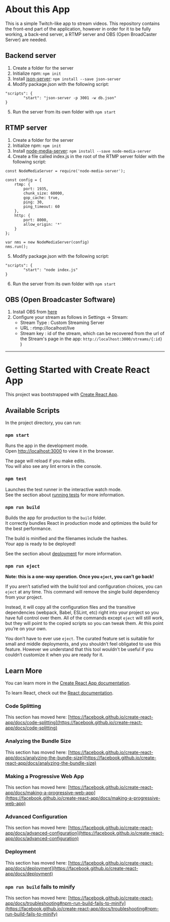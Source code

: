 # About this App

This is a simple Twitch-like app to stream videos. This repository contains the front-end part of the application, however in order for it to be fully working, a back-end server, a RTMP server and OBS (Open BroadCaster Server) are needed.

## Backend server

1. Create a folder for the server
2. Initialize npm: `npm init`
3. Install [json-server](https://github.com/typicode/json-server): `npm install --save json-server`
4. Modify package.json with the following script:
```
"scripts": {
		"start": "json-server -p 3001 -w db.json"
}
```
5. Run the server from its own folder with `npm start`

## RTMP server

1. Create a folder for the server
2. Initialize npm: `npm init`
3. Install [node-media-server](https://github.com/illuspas/Node-Media-Server): `npm install --save node-media-server`
4. Create a file called index.js in the root of the RTMP server folder with the following script:
```
const NodeMediaServer = require('node-media-server');

const config = {
	rtmp: {
		port: 1935,
		chunk_size: 60000,
		gop_cache: true,
		ping: 30,
		ping_timeout: 60
	},
	http: {
		port: 8000,
		allow_origin: '*'
	}
};

var nms = new NodeMediaServer(config)
nms.run();
```
5. Modify package.json with the following script:
```
"scripts": {
		"start": "node index.js"
}
```
6. Run the server from its own folder with `npm start`

## OBS (Open Broadcaster Software)

1. Install OBS from [here](https://obsproject.com/)
2. Configure your stream as follows in Settings -> Stream:
   - Stream Type : Custom Streaming Server
   - URL : rtmp://localhost/live
   - Stream key : id of the stream, which can be recovered from the url of the Stream's page in the app: `http://localhost:3000/streams/{:id}` )


---


# Getting Started with Create React App

This project was bootstrapped with [Create React App](https://github.com/facebook/create-react-app).

## Available Scripts

In the project directory, you can run:

### `npm start`

Runs the app in the development mode.\
Open [http://localhost:3000](http://localhost:3000) to view it in the browser.

The page will reload if you make edits.\
You will also see any lint errors in the console.

### `npm test`

Launches the test runner in the interactive watch mode.\
See the section about [running tests](https://facebook.github.io/create-react-app/docs/running-tests) for more information.

### `npm run build`

Builds the app for production to the `build` folder.\
It correctly bundles React in production mode and optimizes the build for the best performance.

The build is minified and the filenames include the hashes.\
Your app is ready to be deployed!

See the section about [deployment](https://facebook.github.io/create-react-app/docs/deployment) for more information.

### `npm run eject`

**Note: this is a one-way operation. Once you `eject`, you can’t go back!**

If you aren’t satisfied with the build tool and configuration choices, you can `eject` at any time. This command will remove the single build dependency from your project.

Instead, it will copy all the configuration files and the transitive dependencies (webpack, Babel, ESLint, etc) right into your project so you have full control over them. All of the commands except `eject` will still work, but they will point to the copied scripts so you can tweak them. At this point you’re on your own.

You don’t have to ever use `eject`. The curated feature set is suitable for small and middle deployments, and you shouldn’t feel obligated to use this feature. However we understand that this tool wouldn’t be useful if you couldn’t customize it when you are ready for it.

## Learn More

You can learn more in the [Create React App documentation](https://facebook.github.io/create-react-app/docs/getting-started).

To learn React, check out the [React documentation](https://reactjs.org/).

### Code Splitting

This section has moved here: [https://facebook.github.io/create-react-app/docs/code-splitting](https://facebook.github.io/create-react-app/docs/code-splitting)

### Analyzing the Bundle Size

This section has moved here: [https://facebook.github.io/create-react-app/docs/analyzing-the-bundle-size](https://facebook.github.io/create-react-app/docs/analyzing-the-bundle-size)

### Making a Progressive Web App

This section has moved here: [https://facebook.github.io/create-react-app/docs/making-a-progressive-web-app](https://facebook.github.io/create-react-app/docs/making-a-progressive-web-app)

### Advanced Configuration

This section has moved here: [https://facebook.github.io/create-react-app/docs/advanced-configuration](https://facebook.github.io/create-react-app/docs/advanced-configuration)

### Deployment

This section has moved here: [https://facebook.github.io/create-react-app/docs/deployment](https://facebook.github.io/create-react-app/docs/deployment)

### `npm run build` fails to minify

This section has moved here: [https://facebook.github.io/create-react-app/docs/troubleshooting#npm-run-build-fails-to-minify](https://facebook.github.io/create-react-app/docs/troubleshooting#npm-run-build-fails-to-minify)
